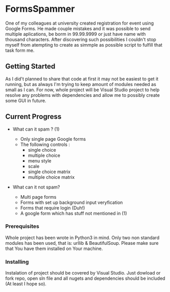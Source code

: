 # FormsSpammer

One of my colleagues at university created registration for event using Google Forms. He made couple mistakes and it was possible to send multiple aplications, be borm in 99.99.9999 or just have name with thousand characters. After discovering such possibilities I couldn't stop myself from atempting to create as simmple as possible script to fulfill that task form me.

## Getting Started

As I did't planned to share that code at first it may not be easiest to get it running, but as always I'm trying to keep amount of modules needed as small as I can. For now, whole project will be Visual Studio project to help resolve any problems with dependencies and allow me to possibly create some GUI in future.

## Current Progress

* What can it spam ? (1)
  
  - Only single page Google forms
  - The following controls :
    - single choice
    - multiple choice
    - menu style
    - scale
    - single choice matrix
    - multiple choice matrix

* What can it not spam?
  
  - Multi page forms
  - Forms with set up background input veryfication
  - Forms that require login (Duh!)
  - A google form which has stuff not mentioned in (1)

### Prerequisites

Whole project has been wrote in Python3 in mind. Only two non standard modules has been used, that is: urllib & BeautifulSoup. Please make sure that You have them installed on Your machine.

### Installing

Instalation of project should be covered by Visual Studio. Just dowload or fork repo, open sln file and all nugets and dependencies should be included (At least I hope so).

